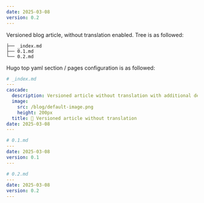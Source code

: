 ```yaml
---
date: 2025-03-08
version: 0.2
---
```


Versioned blog article, without translation enabled. Tree is as followed:

```tree
├── _index.md
├── 0.1.md
└── 0.2.md
```

Hugo top yaml section / pages configuration is as followed:

```yaml
# _index.md
---
cascade:
  description: Versioned article without translation with additional description blah blah blah...
  image:
    src: /blog/default-image.png
    height: 200px
  title: 📝 Versioned article without translation
date: 2025-03-08
---

# 0.1.md
---
date: 2025-03-08
version: 0.1
---

# 0.2.md
---
date: 2025-03-08
version: 0.2
---
```

